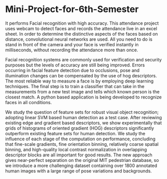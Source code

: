 # Mini-Project-for-6th-Semester
 It performs Facial recognition with high accuracy.
 This attendance project uses webcam to detect faces and records the attendance live in an excel sheet.
 In order to determine the distinctive aspects of the faces based on distance, convolutional neural networks are used.
 All you need to do is stand in front of the camera and your face is verified instantly in milliseconds, without recording the attendance more than once.

Facial recognition systems are commonly used for verification and security purposes but the levels of accuracy are still being improved. Errors occurring in facial feature detection due to occlusions, pose and illumination changes can be compensated by the use of hog descriptors. The most reliable way to measure a face is by employing deep learning techniques. The final step is to train a classifier that can take in the measurements from a new test image and tells which known person is the closest match. A python based application is being developed to recognize faces in all conditions.

We study the question of feature sets for robust visual object recognition; adopting linear SVM based human detection as a test case. After reviewing existing edge and gradient based descriptors, we show experimentally that grids of histograms of oriented gradient (HOG) descriptors significantly outperform existing feature sets for human detection. We study the influence of each stage of the computation on performance, concluding that fine-scale gradients, fine orientation binning, relatively coarse spatial binning, and high-quality local contrast normalization in overlapping descriptor blocks are all important for good results. The new approach gives near-perfect separation on the original MIT pedestrian database, so we introduce a more challenging dataset containing over 1800 annotated human images with a large range of pose variations and backgrounds.
